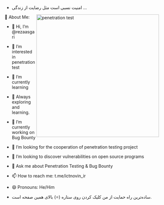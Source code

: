 - امنیت نسبی است مثل رضایت از زندگی ...


<img align="right" alt="penetration test" width ="400" src="https://www.synacktiv.com/sites/default/files/2020-03/TEST-INTRUSION%252B.gif" >
💫 About Me:

- 👋 Hi, I’m @rezaasgari
- 👀 I’m interested in penetration test
- 🌱 I’m currently learning
- 🚀 Always exploring and learning.
- 🔭 I’m currently working on Bug Bounty
- 💞️ I’m looking for the cooperation of penetration testing project
- 🤝 I’m looking to discover vulnerabilities on open source programs
- 💬 Ask me about Penetration Testing & Bug Bounty
- 📫 How to reach me: t.me/ictnovin_ir
- 😄 Pronouns: He/Him



- ساده‌ترین راه حمایت از من کلیک کردن روی ستاره (⭐) بالای همین صفحه است.


<!---
rasgari/rasgari is a ✨ special ✨ repository because its `README.md` (this file) appears on your GitHub profile.
You can click the Preview link to take a look at your changes.
--->
